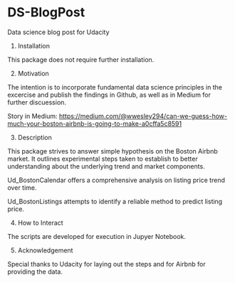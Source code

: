# DS-BlogPost
Data science blog post for Udacity

1. Installation

This package does not require further installation.


2. Motivation

The intention is to incorporate fundamental data science principles in the excercise and publish the findings in Github, as well as in Medium for further discuession.

Story in Medium: https://medium.com/@wwesley294/can-we-guess-how-much-your-boston-airbnb-is-going-to-make-a0cffa5c8591


3. Description

This package strives to answer simple hypothesis on the Boston Airbnb market. It outlines experimental steps taken to establish to better understanding about the underlying trend and market components.

Ud_BostonCalendar offers a comprehensive analysis on listing price trend over time.

Ud_BostonListings attempts to identify a reliable method to predict listing price.


4. How to Interact

The scripts are developed for execution in Jupyer Notebook.


5. Acknowledgement

Special thanks to Udacity for laying out the steps and for Airbnb for providing the data.
